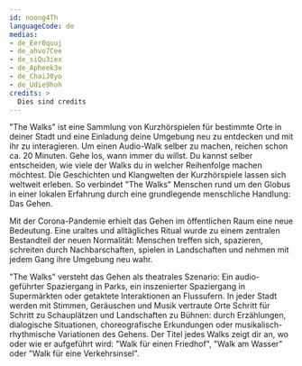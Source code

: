 ```yaml
---
id: noong4Th
languageCode: de
medias:
- de_Eer0quuj
- de_ahvo7Cee
- de_siQu3iex
- de_Apheek3e
- de_ChaiJ0yo
- de_Udie9hoh
credits: >
  Dies sind credits
---
```


"The Walks" ist eine Sammlung von Kurzhörspielen für bestimmte Orte in deiner Stadt und eine Einladung deine Umgebung neu zu entdecken und mit ihr zu interagieren.
Um einen Audio-Walk selber zu machen, reichen schon ca. 20 Minuten. Gehe los, wann immer du willst. Du kannst selber entscheiden, wie viele der Walks du in welcher Reihenfolge machen möchtest.
Die Geschichten und Klangwelten der Kurzhörspiele lassen sich weltweit erleben. So verbindet "The Walks" Menschen rund um den Globus in einer lokalen Erfahrung durch eine grundlegende menschliche Handlung: Das Gehen.

Mit der Corona-Pandemie erhielt das Gehen im öffentlichen Raum eine neue Bedeutung. Eine uraltes und alltägliches Ritual wurde zu einem zentralen Bestandteil der neuen Normalität: Menschen treffen sich, spazieren, schreiten durch Nachbarschaften, spielen in Landschaften und nehmen mit jedem Gang ihre Umgebung neu wahr.

"The Walks" versteht das Gehen als theatrales Szenario: Ein audio-geführter Spaziergang in Parks, ein inszenierter Spaziergang in Supermärkten oder getaktete Interaktionen an Flussufern. In jeder Stadt werden mit Stimmen, Geräuschen und Musik vertraute Orte Schritt für Schritt zu Schauplätzen und Landschaften zu Bühnen: durch Erzählungen, dialogische Situationen, choreografische Erkundungen oder musikalisch-rhythmische Variationen des Gehens. Der Titel jedes Walks zeigt dir an, wo oder wie er aufgeführt wird: "Walk für einen Friedhof", "Walk am Wasser" oder "Walk für eine Verkehrsinsel".

